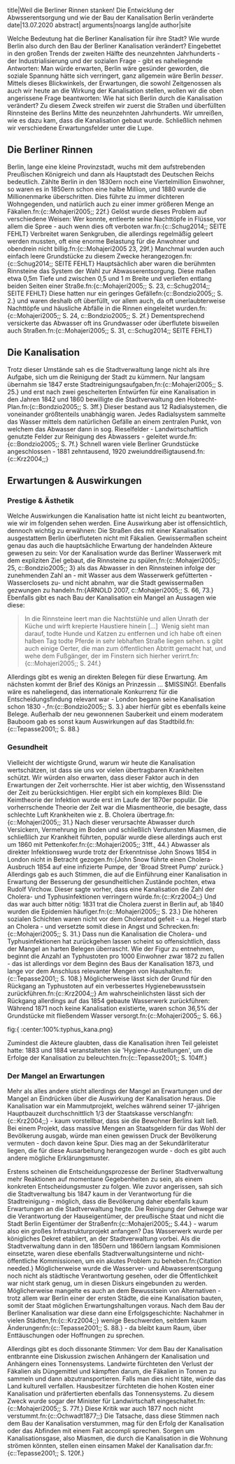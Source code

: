 title|Weil die Berliner Rinnen stanken! Die Entwicklung der Abwsserentsorgung und wie der Bau der Kanalisation Berlin veränderte
date|13.07.2020
abstract|
arguments|noargs
lang|de
author|site

Welche Bedeutung hat die Berliner Kanalisation für ihre Stadt? Wie wurde Berlin also durch den Bau der Berliner Kanalisation verändert? Eingebettet in den großen Trends der zweiten Hälfte des neunzehnten Jahrhunderts - der Industrialisierung und der sozialen Frage - gibt es naheliegende Antworten: Man würde erwarten, Berlin wäre gesünder geworden, die soziale Spannung hätte sich verringert, ganz allgemein wäre Berlin *besser*. Mittels dieses Blickwinkels, der Erwartungen, die sowohl Zeitgenossen als auch wir heute an die Wirkung der Kanalisation stellen, wollen wir die oben angerissene Frage beantworten: Wie hat sich Berlin durch die Kanalisation verändert?
Zu diesem Zweck streifen wir zuerst die Straßen und überfüllten Rinnsteine des Berlins Mitte des neunzehnten Jahrhunderts. Wir umreißen, wie es dazu kam, dass die Kanalisation gebaut wurde. Schließlich nehmen wir verschiedene Erwartungsfelder unter die Lupe.

## Die Berliner Rinnen

Berlin, lange eine kleine Provinzstadt, wuchs mit dem aufstrebenden Preußischen Königreich und dann als Hauptstadt des Deutschen Reichs bedeutlich. Zählte Berlin in den 1830ern noch eine Viertelmillion Einwohner, so waren es in 1850ern schon eine halbe Million, und 1880 wurde die Millionenmarke überschritten. Dies führte zu immer dichteren Wohngegenden, und natürlich auch zu einer immer größeren Menge an Fäkalien.fn:{c::Mohajeri2005;; 22f.} Gelöst wurde dieses Problem auf verschiedene Weisen: Wer konnte, entleerte seine Nachttöpfe in Flüsse, vor allem die Spree - auch wenn dies oft verboten war.fn:{c::Schug2014;; SEITE FEHLT} Verbreitet waren Senkgruben, die allerdings regelmäßig geleert werden mussten, oft eine enorme Belastung für die Anwohner und obendrein nicht billig.fn:{c::Mohajeri2005 23, 29f.} Manchmal wurden auch einfach leere Grundstücke zu diesem Zwecke herangezogen.fn:{c::Schug2014;; SEITE FEHLT} Hauptsächlich aber waren die berühmten Rinnsteine das System der Wahl zur Abwasserentsorgung. Diese maßen etwa 0,5m Tiefe und zwischen 0,5 und 1 m Breite und verliefen entlang beiden Seiten einer Straße.fn:{c::Mohajeri2005;; S. 23, c::Schug2014;; SEITE FEHLT} Diese hatten nur ein geringes Gefällefn:{c::Bondzio2005;; S. 2.} und waren deshalb oft überfüllt, vor allem auch, da oft unerlaubterweise Nachttöpfe und häusliche Abfälle in die Rinnen eingeleitet wurden.fn:{c::Mohajeri2005;; S. 24, c::Bondzio2005;; S. 2f.} Dementsprechend versickerte das Abwasser oft ins Grundwasser oder überflutete bisweilen auch Straßen.fn:{c::Mohajeri2005;; S. 31, c::Schug2014;; SEITE FEHLT}

## Die Kanalisation

Trotz dieser Umstände sah es die Stadtverwaltung lange nicht als ihre Aufgabe, sich um die Reinigung der Stadt zu kümmern. Nur langsam übernahm sie 1847 erste Stadtreinigungsaufgaben,fn:{c::Mohajeri2005;; S. 25.} und erst nach zwei gescheiterten Entwürfen für eine Kanalisation in den Jahren 1842 und 1860 bewilligte die Stadtverwaltung den Hobrecht-Plan.fn:{c::Bondzio2005;; S. 3ff.} Dieser bestand aus 12 Radialsystemen, die voneinander größtenteils unabhängig waren. Jedes Radialsystem sammelte das Wasser mittels dem natürlichen Gefälle an einem zentralen Punkt, von welchem das Abwasser dann in sog. Rieselfelder - Landwirtschaftlich genutzte Felder zur Reinigung des Abwassers - geleitet wurde.fn:{c::Bondzio2005;; S. 7f.} Schnell waren viele Berliner Grundstücke angeschlossen - 1881 zehntausend, 1920 zweiunddreißigtausend.fn:{c::Krz2004;;}

## Erwartungen & Auswirkungen

### Prestige & Ästhetik

Welche Auswirkungen die Kanalisation hatte ist nicht leicht zu beantworten, wie wir im folgenden sehen werden. Eine Auswirkung aber ist offensichtlich, dennoch wichtig zu erwähnen: Die Straßen des mit einer Kanalisation ausgestattem Berlin überfluteten nicht mit Fäkalien. Gewissermaßen scheint genau das auch die hauptsächliche Erwartung der handelnden Akteure gewesen zu sein: Vor der Kanalisation wurde das Berliner Wasserwerk mit dem expliziten Ziel gebaut, die Rinnsteine zu spülen,fn:{c::Mohajeri2005;; 25, c::Bondzio2005;; 3} als das Abwasser in den Rinnsteinen infolge der zunehmenden Zahl an - mit Wasser aus dem Wasserwerk gefütterten - Wasserclosets zu- und nicht abnahm, war die Stadt gewissermaßen gezwungen zu handeln.fn:{ARNOLD 2007, c::Mohajeri2005;; S. 66, 73.} Ebenfalls gibt es nach Bau der Kanalisation ein Mangel an Aussagen wie diese:

> In die Rinnsteine leert man die Nachtstühle und allen Unrath der Küche und wirft krepierte Haustiere hinein \[...\]  Wenig sieht man darauf, todte Hunde und Katzen zu entfernen und ich habe oft einen halben Tag todte Pferde in sehr lebhaften Straße liegen sehen. s gibt auch einige Oerter, die man zum öffentlichen Abtritt gemacht hat, und wehe dem Fußgänger, der im Finstern sich hierher verirrt.fn:{c::Mohajeri2005;; S. 24f.}

Allerdings gibt es wenig an direkten Belegen für diese Erwartung. Am nächsten kommt der Brief des Königs an Prinzessin ... $MISSING!. Ebenfalls wäre es naheliegend, das internationale Konkurrenz für die Entscheidungsfindung relevant war - London begann seine Kanalisation schon 1830 -,fn:{c::Bondzio2005;; S. 3.} aber hierfür gibt es ebenfalls keine Belege. Außerhalb der neu gewonnenen Sauberkeit und einem moderatem Bauboom gab es sonst kaum Auswirkungen auf das Stadtbild.fn:{c::Tepasse2001;; S. 88.}

### Gesundheit

Vielleicht der wichtigste Grund, warum wir heute die Kanalisation wertschätzen, ist dass sie uns vor vielen übertragbaren Krankheiten schützt. Wir würden also erwarten, dass dieser Faktor auch in den Erwartungen der Zeit vorherrschte. Hier ist aber wichtig, den Wissensstand der Zeit zu berücksichtigen. Hier ergibt sich ein komplexes Bild: Die Keimtheorie der Infektion wurde erst im Laufe der 1870er populär. Die vorherrschende Theorie der Zeit war die Miasmentheorie, die besagte, dass schlechte Luft Krankheiten wie z. B. Cholera übertrage.fn:{c::Mohajeri2005;; 31.} Nach dieser verursachte Abwasser durch Versickern, Vermehrung im Boden und schließlich Verdunsten Miasmen, die schließlich zur Krankheit führten, populär wurde diese allerdings auch erst um 1860 mit Pettenkofer.fn:{c::Mohajeri2005;; 31ff., 44.} Abwasser als direkter Infektionsweg wurde trotz der Erkenntnisse John Snows 1854 in London nicht in Betracht gezogen.fn:{John Snow führte einen Cholera-Ausbruch 1854 auf eine infizierte Pumpe, der 'Broad Street Pump' zurück.} Allerdings gab es auch Stimmen, die auf die Einführung einer Kanalisation in Erwartung der Besserung der gesundheitlichen Zustände pochten, etwa Rudolf Virchow. Dieser sagte vorher, dass eine Kanalisation die Zahl der Cholera- und Typhusinfektionen verringern würde.fn:{c::Krz2004;;} Und das war auch bitter nötig: 1831 trat die Cholera zuerst in Berlin auf, ab 1840 wurden die Epidemien häufiger.fn:{c::Mohajeri2005;; S. 23.} Die höheren sozialen Schichten waren nicht vor dem Choleratod gefeit - u.a. Hegel starb an Cholera - und versetzte somit diese in Angst und Schrecken.fn:{c::Mohajeri2005;; S. 31.}
Dass nun die Kanalisation die Cholera- und Typhusinfektionen hat zurückgehen lassen scheint so offensichtlich, dass der Mangel an harten Belegen überrascht. Wie der Figur zu entnehmen, beginnt die Anzahl an Typhustoten pro 1000 Einwohner zwar 1872 zu fallen - das ist allerdings vor dem Beginn des Baus der Kanalisation 1873, und lange vor dem Anschluss relevanter Mengen von Haushalten.fn:{c::Tepasse2001;; S. 108.} Möglicherweise lässt sich der Grund für den Rückgang an Typhustoten auf ein verbessertes Hygienebewusstsein zurückführen.fn:{c::Krz2004;;} Am wahrscheinlichsten lässt sich der Rückgang allerdings auf das 1854 gebaute Wasserwerk zurückführen: Während 1871 noch keine Kanalisation existierte, waren schon 36,5% der Grundstücke mit fließendem Wasser versorgt.fn:{c::Mohajeri2005;; S. 66.}

fig:{&nbsp;:center:100%:typhus_kana.png}

Zumindest die Akteure glaubten, dass die Kanalisation ihren Teil geleistet hatte: 1883 und 1884 veranstalteten sie 'Hygiene-Austellungen', um die Erfolge der Kanalisation zu beleuchten.fn:{c::Tepasse2001;; S. 104ff.}

### Der Mangel an Erwartungen

Mehr als alles andere sticht allerdings der Mangel an Erwartungen und der Mangel an Eindrücken über die Auswirkung der Kanalisation heraus. Die Kanalisation war ein Mammutprojekt, welches während seiner 17-jährigen Hauptbauzeit durchschnittlich 1/3 der Staatskasse verschlangfn:{c::Krz2004;;} - kaum vorstellbar, dass sie die Bewohner Berlins kalt ließ. Bei einem Projekt, dass massive Mengen an Staatsgeldern für das Wohl der Bevölkerung ausgab, würde man einen gewissen Druck der Bevölkerung vermuten - doch davon keine Spur. Dies mag an der Sekundärliteratur liegen, die für diese Ausarbeitung herangezogen wurde - doch es gibt auch andere mögliche Erklärungsmuster.

Erstens scheinen die Entscheidungsprozesse der Berliner Stadtverwaltung mehr Reaktionen auf momentane Gegebenheiten zu sein, als einem konkreten Entscheidungsmuster zu folgen. Wie zuvor angerissen, sah sich die Stadtverwaltung bis 1847 kaum in der Verantwortung für die Stadtreinigung - möglich, dass die Bevölkerung daher ebenfalls kaum Erwartungen an die Stadtverwaltung hegte. Die Reinigung der Gehwege war die Verantwortung der Hauseigentümer, der preußische Staat und nicht die Stadt Berlin Eigentümer der Straßenfn:{c::Mohajeri2005;; S.44.} - warum also ein großes Infrastrukturprojekt anfangen? Das Wasserwerk wurde per königliches Dekret etabliert, an der Stadtverwaltung vorbei. Als die Stadtverwaltung dann in den 1850ern und 1860ern langsam Kommisionen einsetzte, waren diese ebenfalls Stadtverwaltungsinterne und nicht-öffentliche Kommissionen, um ein akutes Problem zu beheben.fn:{Citation needed.} Möglicherweise wurde die Wasserver- und Abwasserentsorgung noch nicht als städtische Verantwortung gesehen, oder die Öffentlichkeit war nicht stark genug, um in diesen Diskurs eingebunden zu werden. Möglicherweise mangelte es auch an dem Bewusstsein von Alternativen - trotz allem war Berlin einer der ersten Städte, die eine Kanalisation bauten, somit der Staat möglichen Erwartungshaltungen voraus. Nach dem Bau der Berliner Kanalisation war diese dann eine Erfolgsgeschichte: Nachahmer in vielen Städten,fn:{c::Krz2004;;} wenige Beschwerden, seitdem kaum Änderungenfn:{c::Tepasse2001;; S. 88.} - da bleibt kaum Raum, über Enttäuschungen oder Hoffnungen zu sprechen.

Allerdings gibt es doch dissonante Stimmen: Vor dem Bau der Kanalisation entbrannte eine Diskussion zwischen Anhängern der Kanalisation und Anhängern eines Tonnensystems. Landwirte fürchteten den Verlust der Fäkalien als Düngemittel und kämpften darum, die Fäkalien in Tonnen zu sammeln und dann abzutransportieren. Falls man dies nicht täte, würde das Land kulturell verfallen. Hausbesitzer fürchteten die hohen Kosten einer Kanalisation und präfertierten ebenfalls das Tonnensystems. Zu diesem Zweck wurde sogar der Minister für Landwirtschaft eingeschaltet.fn:{c::Mohajeri2005;; S. 77f.} Diese Kritik war auch 1877 noch nicht verstummt.fn:{c::Ochwadt1877;;}
Die Tatsache, dass diese Stimmen nach dem Bau der Kanalisation verstummen, mag für den Erfolg der Kanalisation oder das Abfinden mit einem Fait accompli sprechen. Sorgen um Kanalisationsgase, also Miasmen, die durch die Kanalisation in die Wohnung strömen könnten, stellen einen einsamen Makel der Kanalisation dar.fn:{c::Tepasse2001;; S. 120f.}
